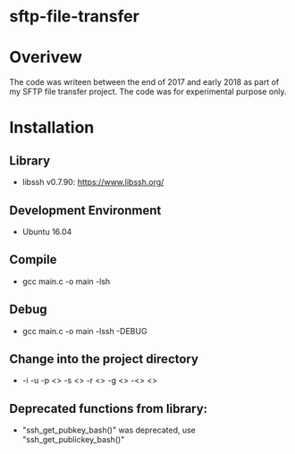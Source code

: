 # sftp-file-transfer

# Overivew
The code was writeen between the end of 2017 and early 2018 as part of my SFTP file transfer project. The code was for experimental purpose only. 
 
# Installation

## Library 
- libssh v0.7.90: https://www.libssh.org/

## Development Environment
- Ubuntu 16.04

## Compile 
- gcc main.c -o main -lsh

## Debug
- gcc main.c -o main -lssh -DEBUG

## Change into the project directory
- -i <ip> -u <ubuntu> -p <> -s <> -r <> -g <> -<>  <>

## Deprecated functions from library:
- "ssh_get_pubkey_bash()" was deprecated, use "ssh_get_publickey_bash()"




